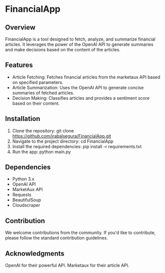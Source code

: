 # FinancialApp

## Overview
FinancialApp is a tool designed to fetch, analyze, and summarize financial articles. It leverages the power of the OpenAI API to generate summaries and make decisions based on the content of the articles.

## Features
- Article Fetching: Fetches financial articles from the marketaux API based on specified parameters.
- Article Summarization: Uses the OpenAI API to generate concise summaries of fetched articles.
- Decision Making: Classifies articles and provides a sentiment score based on their content.
## Installation
1. Clone the repository: git clone https://github.com/jrabalsegura/FinancialApp.git
2. Navigate to the project directory: cd FinancialApp
3. Install the required dependencies: pip install -r requirements.txt
4. Run the app: python main.py
## Dependencies
- Python 3.x
- OpenAI API
- MarketAux API
- Requests
- BeautifulSoup
- Cloudscraper
## Contribution
We welcome contributions from the community. If you'd like to contribute, please follow the standard contribution guidelines.

## Acknowledgments
OpenAI for their powerful API.
Marketaux for their article API.

